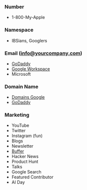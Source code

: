 ### Number
- 1-800-My-Apple

### Namespace
- IBSians, Googlers

### Email (info@yourcompany.com)
- [GoDaddy](https://www.godaddy.com/en-ca)
- [Google Workspace](https://workspace.google.com/intl/en_ca/) 
- Microsoft

### Domain Name
- [Domains Google](https://domains.google.com/registrar/)
- [GoDaddy](https://www.godaddy.com/en-ca)

### Marketing
- YouTube
- Twitter 
- Instagram (fun)
- Blogs
- Newsletter
- [Buffer](https://buffer.start.page/)
- Hacker News
- Product Hunt
- Talks
- Google Search
- Featured Contributor
- AI Day

